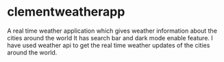 # clementweatherapp
A real time weather application which gives weather information about the cities around the world 
It has search bar and dark mode enable feature.
I have used weather api to get the real time weather updates of the cities around the world.
